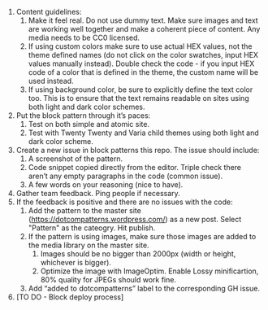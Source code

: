 
1. Content guidelines: 
    1. Make it feel real. Do not use dummy text. Make sure images and text are working well together and make a coherent piece of content. Any media needs to be CC0 licensed.
    2. If using custom colors make sure to use actual HEX values, not the theme defined names (do not click on the color swatches, input HEX values manually instead). Double check the code - if you input HEX code of a color that is defined in the theme, the custom name will be used instead.
    3. If using background color, be sure to explicitly define the text color too. This is to ensure that the text remains readable on sites using both light and dark color schemes.
2. Put the block pattern through it’s paces:
    1. Test on both simple and atomic site.
    2. Test with Twenty Twenty and Varia child themes using both light and dark color scheme.
3. Create a new issue in block patterns this repo. The issue should include:
    1. A screenshot of the pattern.
    2. Code snippet copied directly from the editor. Triple check there aren’t any empty paragraphs in the code (common issue).
    3. A few words on your reasoning (nice to have).
4. Gather team feedback. Ping people if necessary.
5. If the feedback is positive and there are no issues with the code: 
    1. Add the pattern to the master site (https://dotcompatterns.wordpress.com/) as a new post. Select "Pattern" as the cateogry. Hit publish.
    2. If the pattern is using images, make sure those images are added to the media library on the master site.
        1. Images should be no bigger than 2000px (width or height, whichever is bigger).
        2. Optimize the image with ImageOptim. Enable Lossy minificartion, 80% quality for JPEGs should work fine.
    3. Add “added to dotcompatterns” label to the corresponding GH issue.
6. [TO DO - Block deploy process]
